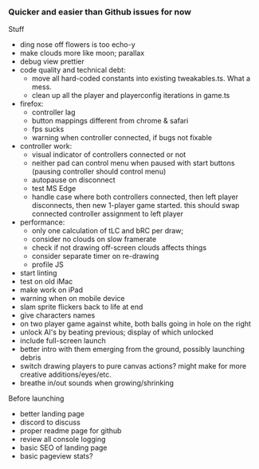### Quicker and easier than Github issues for now

Stuff

- ding nose off flowers is too echo-y
- make clouds more like moon; parallax
- debug view prettier
- code quality and technical debt:
  - move all hard-coded constants into existing tweakables.ts. What a mess.
  - clean up all the player and playerconfig iterations in game.ts
- firefox:
  - controller lag
  - button mappings different from chrome & safari
  - fps sucks
  - warning when controller connected, if bugs not fixable
- controller work:
  - visual indicator of controllers connected or not
  - neither pad can control menu when paused with start buttons (pausing controller should control menu)
  - autopause on disconnect
  - test MS Edge
  - handle case where both controllers connected, then left player disconnects, then new 1-player game started. this should swap connected controller assignment to left player
- performance:
  - only one calculation of tLC and bRC per draw;
  - consider no clouds on slow framerate
  - check if not drawing off-screen clouds affects things
  - consider separate timer on re-drawing
  - profile JS
- start linting
- test on old iMac
- make work on iPad
- warning when on mobile device
- slam sprite flickers back to life at end
- give characters names
- on two player game against white, both balls going in hole on the right
- unlock AI's by beating previous; display of which unlocked
- include full-screen launch
- better intro with them emerging from the ground, possibly launching debris
- switch drawing players to pure canvas actions? might make for more creative additions/eyes/etc.
- breathe in/out sounds when growing/shrinking

Before launching

- better landing page
- discord to discuss
- proper readme page for github
- review all console logging
- basic SEO of landing page
- basic pageview stats?
